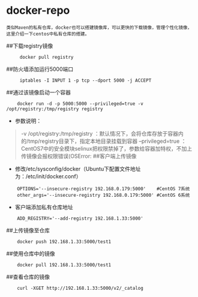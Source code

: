 # docker-repo

```$xslt
类似Maven的私有仓库，docker也可以搭建镜像库，可以更快的下载镜像，管理个性化镜像，这里介绍一下centos中私有仓库的搭建。
```
##下载registry镜像
```
     docker pull registry
```

##防火墙添加运行5000端口
```
     iptables -I INPUT 1 -p tcp --dport 5000 -j ACCEPT
```

##通过该镜像启动一个容器
```
    docker run -d -p 5000:5000 --privileged=true -v /opt/registry:/tmp/registry registry 
```
- 参数说明： 
> -v /opt/registry:/tmp/registry  ：默认情况下，会将仓库存放于容器内的/tmp/registry目录下，指定本地目录挂载到容器 
–privileged=true ：CentOS7中的安全模块selinux把权限禁掉了，参数给容器加特权，不加上传镜像会报权限错误(OSError:
##客户端上传镜像
- 修改/etc/sysconfig/docker（Ubuntu下配置文件地址为：/etc/init/docker.conf）
```
    OPTIONS='--insecure-registry 192.168.0.179:5000'    #CentOS 7系统
    other_args='--insecure-registry 192.168.0.179:5000' #CentOS 6系统
```
- 客户端添加私有仓库地址
```
    ADD_REGISTRY='--add-registry 192.168.1.33:5000'
```
##上传镜像至仓库
```
    docker push 192.168.1.33:5000/test1
```
##使用仓库中的镜像
```
    docker pull 192.168.1.33:5000/test1
```

##查看仓库的镜像
```
    curl -XGET http://192.168.1.33:5000/v2/_catalog  
```



 